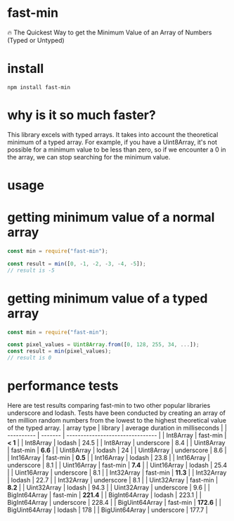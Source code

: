 # fast-min
:fire: The Quickest Way to get the Minimum Value of an Array of Numbers (Typed or Untyped)

# install
```
npm install fast-min
```

# why is it so much faster?
This library excels with typed arrays.  It takes into account the theoretical minimum of a typed array.
For example, if you have a  Uint8Array, it's not possible for a minimum value to be less than zero,
so if we encounter a 0 in the array, we can stop searching for the minimum value.

# usage
# getting minimum value of a normal array
```javascript
const min = require("fast-min");

const result = min([0, -1, -2, -3, -4, -5]);
// result is -5
```

# getting minimum value of a typed array
```javascript
const min = require("fast-min");

const pixel_values = Uint8Array.from([0, 128, 255, 34, ...]);
const result = min(pixel_values);
// result is 0
```

# performance tests
Here are test results comparing fast-min to two other popular libraries underscore and lodash.
Tests have been conducted by creating an array of ten million random numbers from the lowest to the highest theoretical value of the typed array.
| array type | library | average duration in milliseconds |
| ---------- | ------- | -------------------------------- |
| Int8Array | fast-min | **< 1** | 
| Int8Array | lodash | 24.5 | 
| Int8Array | underscore | 8.4 | 
| Uint8Array | fast-min | **6.6** | 
| Uint8Array | lodash | 24 | 
| Uint8Array | underscore | 8.6 | 
| Int16Array | fast-min | **0.5** | 
| Int16Array | lodash | 23.8 | 
| Int16Array | underscore | 8.1 | 
| Uint16Array | fast-min | **7.4** | 
| Uint16Array | lodash | 25.4 | 
| Uint16Array | underscore | 8.1 | 
| Int32Array | fast-min | **11.3** | 
| Int32Array | lodash | 22.7 | 
| Int32Array | underscore | 8.1 | 
| Uint32Array | fast-min | **8.2** | 
| Uint32Array | lodash | 94.3 | 
| Uint32Array | underscore | 9.6 | 
| BigInt64Array | fast-min | **221.4** | 
| BigInt64Array | lodash | 223.1 | 
| BigInt64Array | underscore | 228.4 | 
| BigUint64Array | fast-min | **172.6** | 
| BigUint64Array | lodash | 178 | 
| BigUint64Array | underscore | 177.7 |
